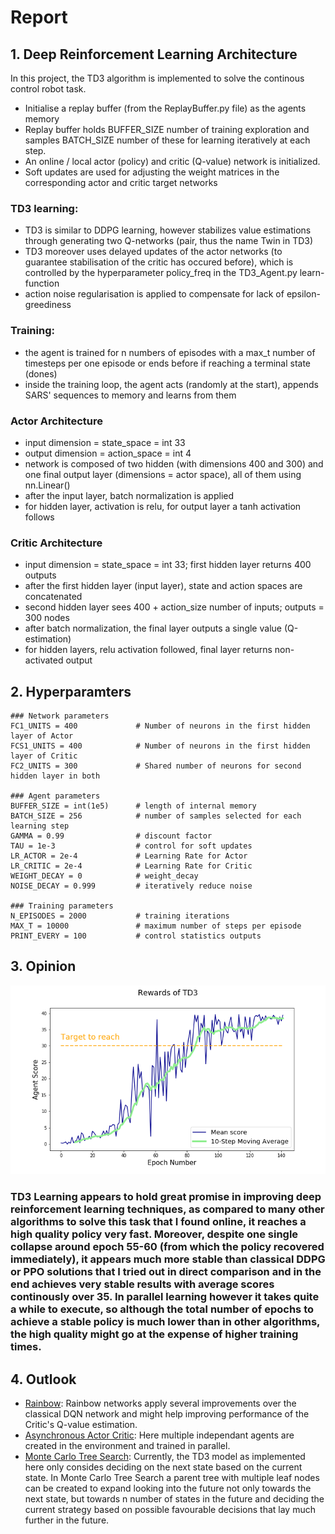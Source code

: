 # Report

## 1. Deep Reinforcement Learning Architecture
In this project, the TD3 algorithm is implemented to solve the continous control robot task.
- Initialise a replay buffer (from the ReplayBuffer.py file) as the agents memory
- Replay buffer holds BUFFER_SIZE number of training exploration and samples BATCH_SIZE number of these for learning iteratively at each step.
- An online / local actor (policy) and critic (Q-value) network is initialized. 
- Soft updates are used for adjusting the weight matrices in the corresponding actor and critic target networks
### TD3 learning:
  - TD3 is similar to DDPG learning, however stabilizes value estimations through generating two Q-networks (pair, thus the name Twin in TD3)
  - TD3 moreover uses delayed updates of the actor networks (to guarantee stabilisation of the critic has occured before), which is controlled by the hyperparameter policy_freq in the TD3_Agent.py learn-function
  - action noise regularisation is applied to compensate for lack of epsilon-greediness
### Training:
 - the agent is trained for n numbers of episodes with a max_t number of timesteps per one episode or ends before if reaching a terminal state (dones)
 - inside the training loop, the agent acts (randomly at the start), appends SARS' sequences to memory and learns from them
 
 ### Actor Architecture
 - input dimension = state_space = int 33
 - output dimension = action_space = int 4
 - network is composed of two hidden (with dimensions 400 and 300) and one final output layer (dimensions = actor space), all of them using nn.Linear()
 - after the input layer, batch normalization is applied
 - for hidden layer, activation is relu, for output layer a tanh activation follows
 
### Critic Architecture
 - input dimension = state_space = int 33; first hidden layer returns 400 outputs
 - after the first hidden layer (input layer), state and action spaces are concatenated
 - second hidden layer sees 400 + action_size number of inputs; outputs = 300 nodes
 - after batch normalization, the final layer outputs a single value (Q-estimation)
 - for hidden layers, relu activation followed, final layer returns non-activated output
 
## 2. Hyperparamters
```
### Network parameters
FC1_UNITS = 400             # Number of neurons in the first hidden layer of Actor
FCS1_UNITS = 400            # Number of neurons in the first hidden layer of Critic
FC2_UNITS = 300             # Shared number of neurons for second hidden layer in both

### Agent parameters
BUFFER_SIZE = int(1e5)      # length of internal memory
BATCH_SIZE = 256            # number of samples selected for each learning step
GAMMA = 0.99                # discount factor
TAU = 1e-3                  # control for soft updates
LR_ACTOR = 2e-4             # Learning Rate for Actor
LR_CRITIC = 2e-4            # Learning Rate for Critic
WEIGHT_DECAY = 0            # weight_decay
NOISE_DECAY = 0.999         # iteratively reduce noise 

### Training parameters
N_EPISODES = 2000           # training iterations
MAX_T = 10000               # maximum number of steps per episode
PRINT_EVERY = 100           # control statistics outputs
```

## 3. Opinion
![SingleScores](./Single_Agent_Score.png)

### TD3 Learning appears to hold great promise in improving deep reinforcement learning techniques, as compared to many other algorithms to solve this task that I found online, it reaches a high quality policy very fast. Moreover, despite one single collapse around epoch 55-60 (from which the policy recovered immediately), it appears much more stable than classical DDPG or PPO solutions that I tried out in direct comparison and in the end achieves very stable results with average scores continously over 35. In parallel learning however it takes quite a while to execute, so although the total number of epochs to achieve a stable policy is much lower than in other algorithms, the high quality might go at the expense of higher training times.

## 4. Outlook
- [Rainbow](https://arxiv.org/pdf/1710.02298.pdf): Rainbow networks apply several improvements over the classical DQN network and might help improving performance of the Critic's Q-value estimation.
- [Asynchronous Actor Critic](https://arxiv.org/pdf/1602.01783.pdf): Here multiple independant agents are created in the environment and trained in parallel. 
- [Monte Carlo Tree Search](https://science.sciencemag.org/content/362/6419/1140/tab-pdf): Currently, the TD3 model as implemented here only consides deciding on the next state based on the current state. In Monte Carlo Tree Search a parent tree with multiple leaf nodes can be created to expand looking into the future not only towards the next state, but towards n number of states in the future and deciding the current strategy based on possible favourable decisions that lay much further in the future.
